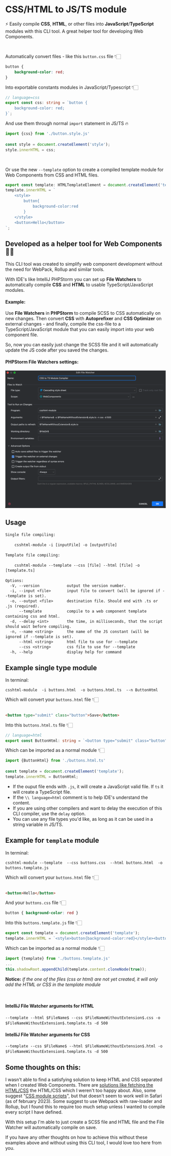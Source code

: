# CSS/HTML to JS/TS module

⚡ Easily compile **CSS**, **HTML**, or other files into **JavaScript**/**TypeScript** modules with this CLI tool. A
great helper tool for developing Web Components.

<br>

Automatically convert files - like this `button.css` file 👇🏻

```css
button {
    background-color: red;
}
```

Into exportable constants modules in JavaScript/Typescript 👇🏻

```ts
// language=css
export const css: string = `button {
    background-color: red;
}`;
```

And use them through normal `import` statement in JS/TS 🔥

```ts
import {css} from './button.style.js'

const style = document.createElement('style');
style.innerHTML = css;
```

<br>

Or use the new `--template` option to create a compiled template module for Web Components from CSS and HTML files.

```ts
export const template: HTMLTemplateElement = document.createElement('template');
template.innerHTML = `
    <style>
        button{
            background-color:red
        }
    </style>
    <button>Hello</button>
`;
```

## Developed as a helper tool for Web Components 👌🏻

This CLI tool was created to simplify web component development without the need for WebPack, Rollup and similar tools.

With IDE's like IntelliJ PHPStorm you can set up **File Watchers** to automatically compile
**CSS** and **HTML** to usable TypeScript/JavaScript modules.

#### Example:

Use **File Watchers** in **PHPStorm** to compile SCSS to CSS
automatically on new changes. Then convert **CSS** with **Autoprefixer** and
**CSS Optimizer** on external changes - and finally, compile the css-file to a TypeScript/JavaScript module that
you can easily import into your web component file.

So, now you can easily just change the SCSS file and it will automatically update the JS code after you saved the
changes.

#### PHPStorm File Watchers settings:

![PHPStorm File Watchers Example](https://github.com/rammewerk/csshtml-module/blob/main/.github/readme/file-watcher-example.png?raw=true)

## Usage

```
Single file compiling:

    csshtml-module -i [inputFile] -o [outputFile]
    
Template file compiling:
 
    csshtml-module --template --css [file] --html [file] -o [template.ts]

Options:
  -V, --version            output the version number.
  -i, --input <file>       input file to convert (will be ignored if --template is set).
  -o, --output <file>      destination file. Should end with .ts or .js (required).
      --template           compile to a web component template containing css and html.
  -d, --delay <int>        the time, in milliseconds, that the script should wait before compiling.
  -n, --name <string>      the name of the JS constant (will be ignored if --template is set).
      --html <string>      html file to use for --template
      --css <string>       css file to use for --template
  -h, --help               display help for command

```

## Example single type module

In terminal:

```shell
csshtml-module  -i buttons.html  -o buttons.html.ts  --n ButtonHtml
```

Which will convert your `buttons.html` file 👇🏻

```html

<button type="submit" class="button">Save</button>
```

Into this `buttons.html.ts` file 👇🏻

```ts
// language=html
export const ButtonHtml: string = `<button type="submit" class="button">Save</button>`;
```

Which can be imported as a normal module 👇🏻

```ts
import {ButtonHtml} from './buttons.html.ts'

const template = document.createElement('template');
template.innerHTML = ButtonHtml;
```

* If the ouput file ends with `.js`, it will create a JavaScript valid file. If `ts` it will create a TypeScript file.
* If the `\\ language=html` comment is to help IDE's understand the content.
* If you are using other compilers and want to delay the execution of this CLI compiler, use the `delay` option.
* You can use any file types you'd like, as long as it can be used in a string variable in JS/TS.

## Example for `template` module

In terminal:

```shell
csshtml-module --template  --css buttons.css  --html buttons.html  -o buttons.template.js
```

Which will convert your `buttons.html` file 👇🏻

```html

<button>Hello</button>
```

And your `buttons.css` file 👇🏻

```css
button { background-color: red }
```

Into this `buttons.template.js` file 👇🏻

```ts
export const template = document.createElement('template');
template.innerHTML = `<style>button{background-color:red}</style><button>Hello</button>`;
```

Which can be imported as a normal module 👇🏻

```ts
import {template} from './buttons.template.js'
...
this.shadowRoot.appendChild(template.content.cloneNode(true));
```

**Notice:**
*if the one of the files (css or html) are not yet created, it will only add the HTML or CSS in the template module*

<br>

#### IntelliJ File Watcher arguments for HTML

`--template --html $FileName$ --css $FileNameWithoutExtension$.css -o $FileNameWithoutExtension$.template.ts -d 500`

#### IntelliJ File Watcher arguments for CSS

`--template --css $FileName$ --html $FileNameWithoutExtension$.html -o $FileNameWithoutExtension$.template.ts -d 500`

## Some thoughts on this:

I wasn't able to find a satisfying solution to keep HTML and CSS separated when I created Web Components.
There
are [solutions like fetching the HTML/CSS](https://stackoverflow.com/questions/73935544/organizing-multiple-web-components-with-seperation-of-concerns/75388024#75388024)
the HTML/CSS which I weren't too happy about. Also, some
suggest "[CSS module scripts](https://web.dev/css-module-scripts/)",
but that doesn't seem to work well in Safari (as of february 2023). Some suggest to use Webpack with raw-loader and
Rollup, but I found this to require too much setup unless I wanted to compile every script I have defined.

With this setup I'm able to just create a SCSS file and HTML file and the File Watcher will automatically compile on
save.

If you have any other thoughts on how to achieve this without these examples above and without using this CLI tool, I
would love too here from you.
